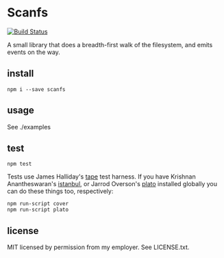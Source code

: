 Scanfs
======

[![Build Status](https://travis-ci.org/isao/scanfs.png?branch=develop)](https://travis-ci.org/isao/scanfs)

A small library that does a breadth-first walk of the filesystem, and emits events on the way.

install
-------
    npm i --save scanfs

usage
-----
See ./examples

test
----
    npm test

Tests use James Halliday's [tape](https://github.com/substack/tape/) test harness. If you have Krishnan Anantheswaran's [istanbul](https://github.com/gotwarlost/istanbul/), or Jarrod Overson's [plato](https://github.com/jsoverson/plato) installed globally you can do these things too, respectively:

    npm run-script cover
    npm run-script plato

license
-------
MIT licensed by permission from my employer. See LICENSE.txt.
